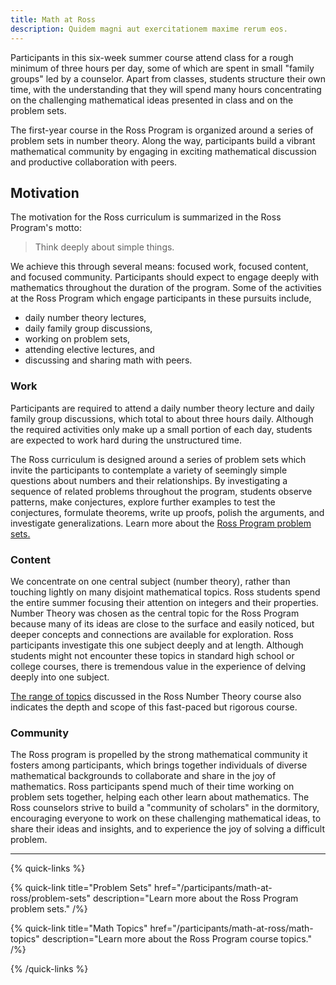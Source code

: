 ```yaml
---
title: Math at Ross
description: Quidem magni aut exercitationem maxime rerum eos.
---
```


Participants in this six-week summer course attend class for a rough minimum of three hours per day, some of which are spent in small "family groups" led by a counselor. Apart from classes, students structure their own time, with the understanding that they will spend many hours concentrating on the challenging mathematical ideas presented in class and on the problem sets.

The first-year course in the Ross Program is organized around a series of problem sets in number theory. Along the way, participants build a vibrant mathematical community by engaging in exciting mathematical discussion and productive collaboration with peers.

## Motivation

The motivation for the Ross curriculum is summarized in the Ross Program's motto:

> Think deeply about simple things.

We achieve this through several means: focused work, focused content, and focused community. Participants should expect to engage deeply with mathematics throughout the duration of the program. Some of the activities at the Ross Program which engage participants in these pursuits include,

- daily number theory lectures,
- daily family group discussions,
- working on problem sets,
- attending elective lectures, and
- discussing and sharing math with peers.

### Work

Participants are required to attend a daily number theory lecture and daily family group discussions, which total to about three hours daily. Although the required activities only make up a small portion of each day, students are expected to work hard during the unstructured time.

The Ross curriculum is designed around a series of problem sets which invite the participants to contemplate a variety of seemingly simple questions about numbers and their relationships. By investigating a sequence of related problems throughout the program, students observe patterns, make conjectures, explore further examples to test the conjectures, formulate theorems, write up proofs, polish the arguments, and investigate generalizations. Learn more about the [Ross Program problem sets.](/participants/math-at-ross/problem-sets)


### Content

We concentrate on one central subject (number theory), rather than touching lightly on many disjoint mathematical topics. Ross students spend the entire summer focusing their attention on integers and their properties. Number Theory was chosen as the central topic for the Ross Program because many of its ideas are close to the surface and easily noticed, but deeper concepts and connections are available for exploration. Ross participants investigate this one subject deeply and at length. Although students might not encounter these topics in standard high school or college courses, there is tremendous value in the experience of delving deeply into one subject.

[The range of topics](/participants/math-at-ross/math-topics) discussed in the Ross Number Theory course also indicates the depth and scope of this fast-paced but rigorous course.

### Community

The Ross program is propelled by the strong mathematical community it fosters among participants, which brings together individuals of diverse mathematical backgrounds to collaborate and share in the joy of mathematics. Ross participants spend much of their time working on problem sets together, helping each other learn about mathematics. The Ross counselors strive to build a "community of scholars" in the dormitory, encouraging everyone to work on these challenging mathematical ideas, to share their ideas and insights, and to experience the joy of solving a difficult problem.

---

{% quick-links %}

{% quick-link title="Problem Sets" href="/participants/math-at-ross/problem-sets" description="Learn more about the Ross Program problem sets." /%}

{% quick-link title="Math Topics" href="/participants/math-at-ross/math-topics" description="Learn more about the Ross Program course topics." /%}

{% /quick-links %}